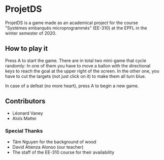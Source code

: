 ProjetDS
========

ProjetDS is a game made as an academical project for the course "Systèmes embarqués microprogrammés" (EE-310) at the EPFL in the winter semester of 2020.

How to play it
--------------

Press A to start the game.
There are in total two mini-game that cycle randomly:
In one of them you have to move a ballon with the directional keys to reach the goal at the upper right of the screen.
In the other one, you have to cut the targets (not just click on it) to make them all turn blue.

In case of a defeat (no more heart), press A to begin a new game.


Contributors
------------

- Léonard Vaney
- Aloïs Mattei


### Special Thanks

- Tâm Nguyen for the background of wood
- David Atienza Alonso (our teacher)
- The staff of the EE-310 course for their availability